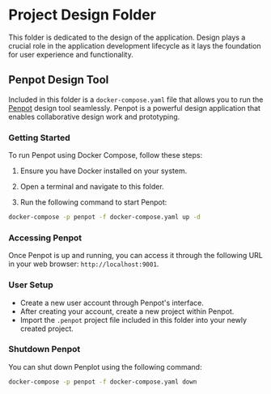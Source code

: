 # Project Design Folder

This folder is dedicated to the design of the application. Design plays a crucial role in the application development lifecycle as it lays the foundation for user experience and functionality.

## Penpot Design Tool

Included in this folder is a `docker-compose.yaml` file that allows you to run the [Penpot](https://penpot.app) design tool seamlessly. Penpot is a powerful design application that enables collaborative design work and prototyping.

### Getting Started

To run Penpot using Docker Compose, follow these steps:

1. Ensure you have Docker installed on your system.

2. Open a terminal and navigate to this folder.

3. Run the following command to start Penpot:

```bash
docker-compose -p penpot -f docker-compose.yaml up -d
```

### Accessing Penpot

Once Penpot is up and running, you can access it through the following URL in your web browser: `http://localhost:9001`.

### User Setup

- Create a new user account through Penpot's interface.
- After creating your account, create a new project within Penpot.
- Import the `.penpot` project file included in this folder into your newly created project.


### Shutdown Penpot

You can shut down Penplot using the following command:

```bash
docker-compose -p penpot -f docker-compose.yaml down
```